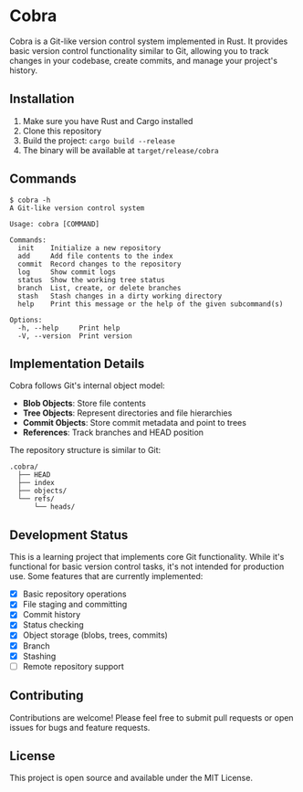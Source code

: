 # Cobra

Cobra is a Git-like version control system implemented in Rust. It provides basic version control functionality similar to Git, allowing you to track changes in your codebase, create commits, and manage your project's history.

## Installation

1. Make sure you have Rust and Cargo installed
2. Clone this repository
3. Build the project: `cargo build --release`
4. The binary will be available at `target/release/cobra`

## Commands

```
$ cobra -h
A Git-like version control system

Usage: cobra [COMMAND]

Commands:
  init    Initialize a new repository
  add     Add file contents to the index
  commit  Record changes to the repository
  log     Show commit logs
  status  Show the working tree status
  branch  List, create, or delete branches
  stash   Stash changes in a dirty working directory
  help    Print this message or the help of the given subcommand(s)

Options:
  -h, --help     Print help
  -V, --version  Print version
```

## Implementation Details

Cobra follows Git's internal object model:

- **Blob Objects**: Store file contents
- **Tree Objects**: Represent directories and file hierarchies
- **Commit Objects**: Store commit metadata and point to trees
- **References**: Track branches and HEAD position

The repository structure is similar to Git:
```
.cobra/
  ├── HEAD
  ├── index
  ├── objects/
  └── refs/
      └── heads/
```

## Development Status

This is a learning project that implements core Git functionality. While it's functional for basic version control tasks, it's not intended for production use. Some features that are currently implemented:

- [x] Basic repository operations
- [x] File staging and committing
- [x] Commit history
- [x] Status checking
- [x] Object storage (blobs, trees, commits)
- [x] Branch
- [x] Stashing
- [ ] Remote repository support

## Contributing

Contributions are welcome! Please feel free to submit pull requests or open issues for bugs and feature requests.

## License

This project is open source and available under the MIT License.

